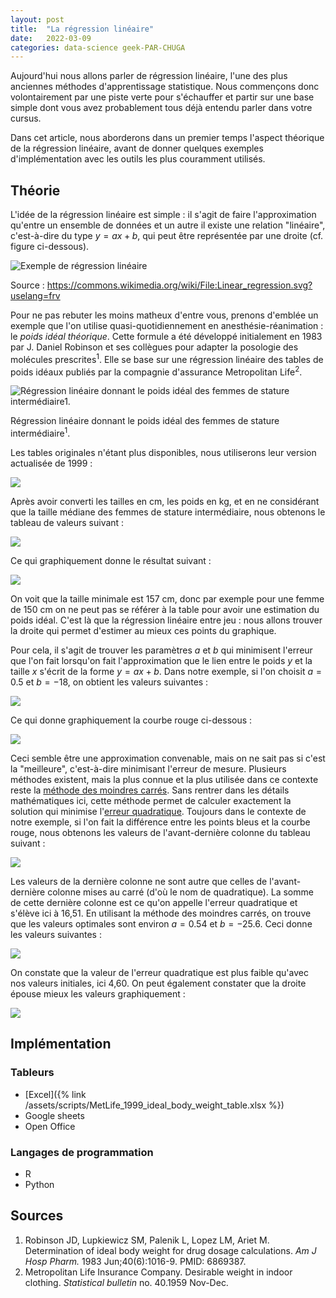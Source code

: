 ```yaml
---
layout: post
title:  "La régression linéaire"
date:   2022-03-09
categories: data-science geek-PAR-CHUGA
---
```


Aujourd'hui nous allons parler de régression linéaire, l'une des plus anciennes méthodes d'apprentissage statistique. Nous commençons donc volontairement par une piste verte pour s'échauffer et partir sur une base simple dont vous avez probablement tous déjà entendu parler dans votre cursus.

Dans cet article, nous aborderons dans un premier temps l'aspect théorique de la régression linéaire, avant de donner quelques exemples d'implémentation avec les outils les plus couramment utilisés.

## Théorie

L'idée de la régression linéaire est simple : il s'agit de faire l'approximation qu'entre un ensemble de données et un autre il existe une relation "linéaire", c'est-à-dire du type $y=ax+b$, qui peut être représentée par une droite (cf. figure ci-dessous).

![Exemple de régression linéaire](/assets/images/linear_regression_wikipedia.png)

Source : https://commons.wikimedia.org/wiki/File:Linear_regression.svg?uselang=frv

Pour ne pas rebuter les moins matheux d'entre vous, prenons d'emblée un exemple que l'on utilise quasi-quotidiennement en anesthésie-réanimation : le *poids idéal théorique*. Cette formule a été développé initialement en 1983 par J. Daniel Robinson et ses collègues pour adapter la posologie des molécules prescrites<sup>1</sup>. Elle se base sur une régression linéaire des tables de poids idéaux publiés par la compagnie d'assurance Metropolitan Life<sup>2</sup>.

![Régression linéaire donnant le poids idéal des femmes de stature intermédiaire<sup>1</sup>.](/assets/images/weight_height_medium_women_original_article_1983.png)

Régression linéaire donnant le poids idéal des femmes de stature intermédiaire<sup>1</sup>.

Les tables originales n'étant plus disponibles, nous utiliserons leur version actualisée de 1999 :

![](/assets/images/MetLife_1999_weight_height_women_table.png)

Après avoir converti les tailles en cm, les poids en kg, et en ne considérant que la taille médiane des femmes de stature intermédiaire, nous obtenons le tableau de valeurs suivant :

![](/assets/images/MetLife_1999_weight_height_medium_women_table_converted.png)

Ce qui graphiquement donne le résultat suivant :

![](/assets/images/weight_height_medium_women_MetLife_1999_graph.png)

On voit que la taille minimale est 157 cm, donc par exemple pour une femme de 150 cm on ne peut pas se référer à la table pour avoir une estimation du poids idéal. C'est là que la régression linéaire entre jeu : nous allons trouver la droite qui permet d'estimer au mieux ces points du graphique.

Pour cela, il s'agit de trouver les paramètres $a$ et $b$ qui minimisent l'erreur que l'on fait lorsqu'on fait l'approximation que le lien entre le poids $y$ et la taille $x$ s'écrit de la forme $y=ax+b$. Dans notre exemple, si l'on choisit $a = 0.5$ et $b = -18$, on obtient les valeurs suivantes :

![](/assets/images/example_linear_approximation_MetLife_table.png)

Ce qui donne graphiquement la courbe rouge ci-dessous :

![](/assets/images/example_linear_approximation_MetLife_graph.png)

Ceci semble être une approximation convenable, mais on ne sait pas si c'est la "meilleure", c'est-à-dire minimisant l'erreur de mesure. Plusieurs méthodes existent, mais la plus connue et la plus utilisée dans ce contexte reste la [méthode des moindres carrés](https://fr.wikipedia.org/wiki/M%C3%A9thode_des_moindres_carr%C3%A9s). Sans rentrer dans les détails mathématiques ici, cette méthode permet de calculer exactement la solution qui minimise l'[erreur quadratique](https://fr.wikipedia.org/wiki/Erreur_quadratique_moyenne). Toujours dans le contexte de notre exemple, si l'on fait la différence entre les points bleus et la courbe rouge, nous obtenons les valeurs de l'avant-dernière colonne du tableau suivant :

![](/assets/images/example_linear_approximation_MetLife_mean_square_error_table.png)

Les valeurs de la dernière colonne ne sont autre que celles de l'avant-dernière colonne mises au carré (d'où le nom de quadratique). La somme de cette dernière colonne est ce qu'on appelle l'erreur quadratique et s'élève ici à 16,51. En utilisant la méthode des moindres carrés, on trouve que les valeurs optimales sont environ $a = 0.54$ et $b = -25.6$. Ceci donne les valeurs suivantes :

![](/assets/images/linear_regression_MetLife_table.png)

On constate que la valeur de l'erreur quadratique est plus faible qu'avec nos valeurs initiales, ici 4,60. On peut également constater que la droite épouse mieux les valeurs graphiquement :

![](/assets/images/linear_regression_MetLife_graph.png)


## Implémentation

### Tableurs

- [Excel]({% link /assets/scripts/MetLife_1999_ideal_body_weight_table.xlsx %})
- Google sheets
- Open Office

### Langages de programmation

- R
- Python

## Sources

1.  Robinson JD, Lupkiewicz SM, Palenik L, Lopez LM, Ariet M. Determination of ideal body weight for drug dosage calculations. *Am J Hosp Pharm.* 1983 Jun;40(6):1016-9. PMID: 6869387.
2.  Metropolitan Life Insurance Company. Desirable weight in indoor clothing. *Statistical bulletin* no. 40.1959 Nov-Dec.